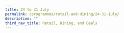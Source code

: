 ```yaml
---
title: 24 to 31 July
permalink: /programmes/retail-and-dining/24-31-july/
description: ""
third_nav_title: Retail, Dining, and Deals
---
```

